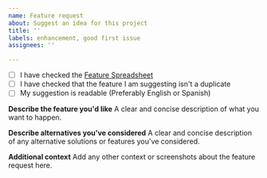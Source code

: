 ```yaml
---
name: Feature request
about: Suggest an idea for this project
title: ''
labels: enhancement, good first issue
assignees: ''

---
```


- [ ] I have checked the [Feature Spreadsheet](https://docs.google.com/spreadsheets/d/1lJmzoDCPkkiXpAdqQs6VhLsrC287EO-MF_APxXvnEa0/edit?usp=sharing)
- [ ] I have checked that the feature I am suggesting isn't a duplicate
- [ ] My suggestion is readable (Preferably English or Spanish)

**Describe the feature you'd like**
A clear and concise description of what you want to happen.

**Describe alternatives you've considered**
A clear and concise description of any alternative solutions or features you've considered.

**Additional context**
Add any other context or screenshots about the feature request here.
